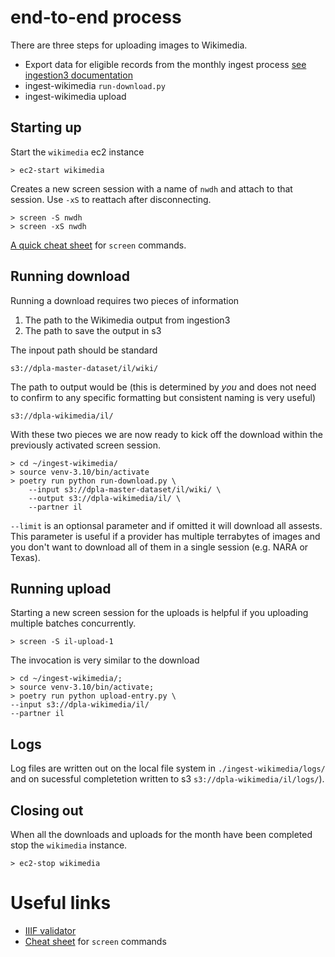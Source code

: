 
# end-to-end process

There are three steps for uploading images to Wikimedia.

- Export data for eligible records from the monthly ingest process [see ingestion3 documentation](https://github.com/dpla/ingestion3#wikimedia)
- ingest-wikimedia `run-download.py`
- ingest-wikimedia upload

## Starting up

Start the `wikimedia` ec2 instance

```shell
> ec2-start wikimedia
```

Creates a new screen session with a name of `nwdh` and attach to that session. Use `-xS` to reattach after disconnecting.

```shell
> screen -S nwdh
> screen -xS nwdh
```

[A quick cheat sheet](https://gist.github.com/jctosta/af918e1618682638aa82) for `screen` commands.

## Running download

Running a download requires two pieces of information

1) The path to the Wikimedia output from ingestion3
2) The path to save the output in s3

The inpout path should be standard

`s3://dpla-master-dataset/il/wiki/`

The path to output would be (this is determined by *you* and does not need to confirm to any specific formatting but consistent naming is very useful)

`s3://dpla-wikimedia/il/`

With these two pieces we are now ready to kick off the download within the previously activated screen session.

```shell
> cd ~/ingest-wikimedia/
> source venv-3.10/bin/activate
> poetry run python run-download.py \
    --input s3://dpla-master-dataset/il/wiki/ \
    --output s3://dpla-wikimedia/il/ \
    --partner il
```

`--limit` is an optionsal parameter and if omitted it will download all assests. This parameter is useful if a provider has multiple terrabytes of images and you don't want to download all of them in a single session (e.g. NARA or Texas).

## Running upload

Starting a new screen session for the uploads is helpful if you uploading multiple batches concurrently.

```shell
> screen -S il-upload-1
```

The invocation is very similar to the download

```shell
> cd ~/ingest-wikimedia/;
> source venv-3.10/bin/activate;
> poetry run python upload-entry.py \
--input s3://dpla-wikimedia/il/
--partner il
```

## Logs

Log files are written out on the local file system in `./ingest-wikimedia/logs/` and on sucessful completetion written to s3 `s3://dpla-wikimedia/il/logs/`).

## Closing out

When all the downloads and uploads for the month have been completed stop the `wikimedia` instance.

```shell
> ec2-stop wikimedia
```

# Useful links

- [IIIF validator](https://presentation-validator.iiif.io/i)
- [Cheat sheet](https://gist.github.com/jctosta/af918e1618682638aa82) for `screen` commands